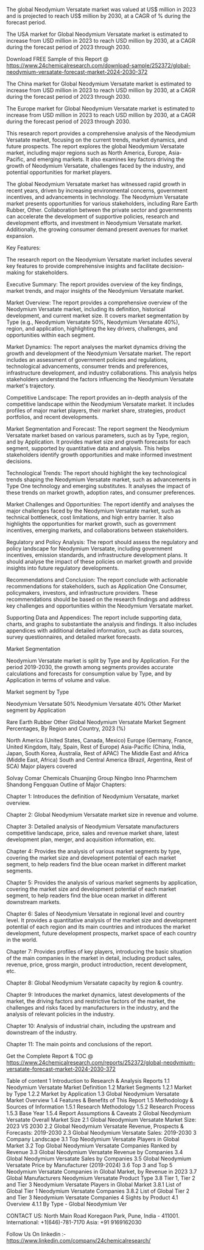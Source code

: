 The global Neodymium Versatate market was valued at US$ million in 2023 and is projected to reach US$ million by 2030, at a CAGR of % during the forecast period.

The USA market for Global Neodymium Versatate market is estimated to increase from USD million in 2023 to reach USD million by 2030, at a CAGR during the forecast period of 2023 through 2030.

Download FREE Sample of this Report @ https://www.24chemicalresearch.com/download-sample/252372/global-neodymium-versatate-forecast-market-2024-2030-372

The China market for Global Neodymium Versatate market is estimated to increase from USD million in 2023 to reach USD million by 2030, at a CAGR during the forecast period of 2023 through 2030.

The Europe market for Global Neodymium Versatate market is estimated to increase from USD million in 2023 to reach USD million by 2030, at a CAGR during the forecast period of 2023 through 2030.

This research report provides a comprehensive analysis of the Neodymium Versatate market, focusing on the current trends, market dynamics, and future prospects. The report explores the global Neodymium Versatate market, including major regions such as North America, Europe, Asia-Pacific, and emerging markets. It also examines key factors driving the growth of Neodymium Versatate, challenges faced by the industry, and potential opportunities for market players.

The global Neodymium Versatate market has witnessed rapid growth in recent years, driven by increasing environmental concerns, government incentives, and advancements in technology. The Neodymium Versatate market presents opportunities for various stakeholders, including Rare Earth Rubber, Other. Collaboration between the private sector and governments can accelerate the development of supportive policies, research and development efforts, and investment in Neodymium Versatate market. Additionally, the growing consumer demand present avenues for market expansion.

Key Features:

The research report on the Neodymium Versatate market includes several key features to provide comprehensive insights and facilitate decision-making for stakeholders.

Executive Summary: The report provides overview of the key findings, market trends, and major insights of the Neodymium Versatate market.

Market Overview: The report provides a comprehensive overview of the Neodymium Versatate market, including its definition, historical development, and current market size. It covers market segmentation by Type (e.g., Neodymium Versatate 50%, Neodymium Versatate 40%), region, and application, highlighting the key drivers, challenges, and opportunities within each segment.

Market Dynamics: The report analyses the market dynamics driving the growth and development of the Neodymium Versatate market. The report includes an assessment of government policies and regulations, technological advancements, consumer trends and preferences, infrastructure development, and industry collaborations. This analysis helps stakeholders understand the factors influencing the Neodymium Versatate market's trajectory.

Competitive Landscape: The report provides an in-depth analysis of the competitive landscape within the Neodymium Versatate market. It includes profiles of major market players, their market share, strategies, product portfolios, and recent developments.

Market Segmentation and Forecast: The report segment the Neodymium Versatate market based on various parameters, such as by Type, region, and by Application. It provides market size and growth forecasts for each segment, supported by quantitative data and analysis. This helps stakeholders identify growth opportunities and make informed investment decisions.

Technological Trends: The report should highlight the key technological trends shaping the Neodymium Versatate market, such as advancements in Type One technology and emerging substitutes. It analyses the impact of these trends on market growth, adoption rates, and consumer preferences.

Market Challenges and Opportunities: The report identify and analyses the major challenges faced by the Neodymium Versatate market, such as technical bottleneck, cost limitations, and high entry barrier. It also highlights the opportunities for market growth, such as government incentives, emerging markets, and collaborations between stakeholders.

Regulatory and Policy Analysis: The report should assess the regulatory and policy landscape for Neodymium Versatate, including government incentives, emission standards, and infrastructure development plans. It should analyse the impact of these policies on market growth and provide insights into future regulatory developments.

Recommendations and Conclusion: The report conclude with actionable recommendations for stakeholders, such as Application One Consumer, policymakers, investors, and infrastructure providers. These recommendations should be based on the research findings and address key challenges and opportunities within the Neodymium Versatate market.

Supporting Data and Appendices: The report include supporting data, charts, and graphs to substantiate the analysis and findings. It also includes appendices with additional detailed information, such as data sources, survey questionnaires, and detailed market forecasts.

Market Segmentation

Neodymium Versatate market is split by Type and by Application. For the period 2019-2030, the growth among segments provides accurate calculations and forecasts for consumption value by Type, and by Application in terms of volume and value.

Market segment by Type

Neodymium Versatate 50%
Neodymium Versatate 40%
Other
Market segment by Application

Rare Earth Rubber
Other
Global Neodymium Versatate Market Segment Percentages, By Region and Country, 2023 (%)

North America (United States, Canada, Mexico)
Europe (Germany, France, United Kingdom, Italy, Spain, Rest of Europe)
Asia-Pacific (China, India, Japan, South Korea, Australia, Rest of APAC)
The Middle East and Africa (Middle East, Africa)
South and Central America (Brazil, Argentina, Rest of SCA)
Major players covered

Solvay
Comar Chemicals
Chuanjing Group
Ningbo Inno Pharmchem
Shandong Fengquan
Outline of Major Chapters:

Chapter 1: Introduces the definition of Neodymium Versatate, market overview.

Chapter 2: Global Neodymium Versatate market size in revenue and volume.

Chapter 3: Detailed analysis of Neodymium Versatate manufacturers competitive landscape, price, sales and revenue market share, latest development plan, merger, and acquisition information, etc.

Chapter 4: Provides the analysis of various market segments by type, covering the market size and development potential of each market segment, to help readers find the blue ocean market in different market segments.

Chapter 5: Provides the analysis of various market segments by application, covering the market size and development potential of each market segment, to help readers find the blue ocean market in different downstream markets.

Chapter 6: Sales of Neodymium Versatate in regional level and country level. It provides a quantitative analysis of the market size and development potential of each region and its main countries and introduces the market development, future development prospects, market space of each country in the world.

Chapter 7: Provides profiles of key players, introducing the basic situation of the main companies in the market in detail, including product sales, revenue, price, gross margin, product introduction, recent development, etc.

Chapter 8: Global Neodymium Versatate capacity by region & country.

Chapter 9: Introduces the market dynamics, latest developments of the market, the driving factors and restrictive factors of the market, the challenges and risks faced by manufacturers in the industry, and the analysis of relevant policies in the industry.

Chapter 10: Analysis of industrial chain, including the upstream and downstream of the industry.

Chapter 11: The main points and conclusions of the report.

Get the Complete Report & TOC @ https://www.24chemicalresearch.com/reports/252372/global-neodymium-versatate-forecast-market-2024-2030-372

Table of content
1 Introduction to Research & Analysis Reports
1.1 Neodymium Versatate Market Definition
1.2 Market Segments
1.2.1 Market by Type
1.2.2 Market by Application
1.3 Global Neodymium Versatate Market Overview
1.4 Features & Benefits of This Report
1.5 Methodology & Sources of Information
1.5.1 Research Methodology
1.5.2 Research Process
1.5.3 Base Year
1.5.4 Report Assumptions & Caveats
2 Global Neodymium Versatate Overall Market Size
2.1 Global Neodymium Versatate Market Size: 2023 VS 2030
2.2 Global Neodymium Versatate Revenue, Prospects & Forecasts: 2019-2030
2.3 Global Neodymium Versatate Sales: 2019-2030
3 Company Landscape
3.1 Top Neodymium Versatate Players in Global Market
3.2 Top Global Neodymium Versatate Companies Ranked by Revenue
3.3 Global Neodymium Versatate Revenue by Companies
3.4 Global Neodymium Versatate Sales by Companies
3.5 Global Neodymium Versatate Price by Manufacturer (2019-2024)
3.6 Top 3 and Top 5 Neodymium Versatate Companies in Global Market, by Revenue in 2023
3.7 Global Manufacturers Neodymium Versatate Product Type
3.8 Tier 1, Tier 2 and Tier 3 Neodymium Versatate Players in Global Market
3.8.1 List of Global Tier 1 Neodymium Versatate Companies
3.8.2 List of Global Tier 2 and Tier 3 Neodymium Versatate Companies
4 Sights by Product
4.1 Overview
4.1.1 By Type - Global Neodymium Ver

CONTACT US:
North Main Road Koregaon Park, Pune, India - 411001.
International: +1(646)-781-7170
Asia: +91 9169162030

Follow Us On linkedin :- https://www.linkedin.com/company/24chemicalresearch/
